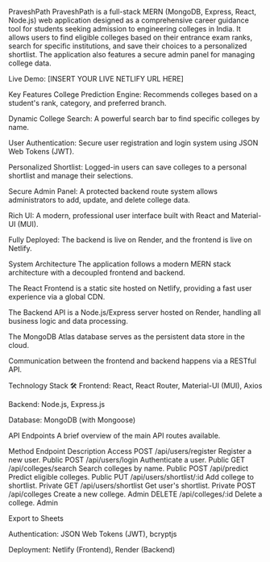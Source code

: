PraveshPath 
PraveshPath is a full-stack MERN (MongoDB, Express, React, Node.js) web application designed as a comprehensive career guidance tool for students seeking admission to engineering colleges in India. It allows users to find eligible colleges based on their entrance exam ranks, search for specific institutions, and save their choices to a personalized shortlist. The application also features a secure admin panel for managing college data.

Live Demo: [INSERT YOUR LIVE NETLIFY URL HERE]

Key Features 
College Prediction Engine: Recommends colleges based on a student's rank, category, and preferred branch.

Dynamic College Search: A powerful search bar to find specific colleges by name.

User Authentication: Secure user registration and login system using JSON Web Tokens (JWT).

Personalized Shortlist: Logged-in users can save colleges to a personal shortlist and manage their selections.

Secure Admin Panel: A protected backend route system allows administrators to add, update, and delete college data.

Rich UI: A modern, professional user interface built with React and Material-UI (MUI).

Fully Deployed: The backend is live on Render, and the frontend is live on Netlify.

System Architecture
The application follows a modern MERN stack architecture with a decoupled frontend and backend.

The React Frontend is a static site hosted on Netlify, providing a fast user experience via a global CDN.

The Backend API is a Node.js/Express server hosted on Render, handling all business logic and data processing.

The MongoDB Atlas database serves as the persistent data store in the cloud.

Communication between the frontend and backend happens via a RESTful API.

Technology Stack 🛠️
Frontend: React, React Router, Material-UI (MUI), Axios

Backend: Node.js, Express.js

Database: MongoDB (with Mongoose)

API Endpoints
A brief overview of the main API routes available.

Method	Endpoint	Description	Access
POST	/api/users/register	Register a new user.	Public
POST	/api/users/login	Authenticate a user.	Public
GET	/api/colleges/search	Search colleges by name.	Public
POST	/api/predict	Predict eligible colleges.	Public
PUT	/api/users/shortlist/:id	Add college to shortlist.	Private
GET	/api/users/shortlist	Get user's shortlist.	Private
POST	/api/colleges	Create a new college.	Admin
DELETE	/api/colleges/:id	Delete a college.	Admin

Export to Sheets


Authentication: JSON Web Tokens (JWT), bcryptjs

Deployment: Netlify (Frontend), Render (Backend)
